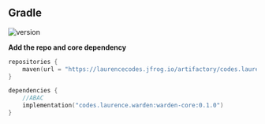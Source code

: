 ## Gradle

![version](https://img.shields.io/github/v/tag/lgwillmore/warden?include_prereleases&label=release)

**Add the repo and core dependency**
```kotlin
repositories {
    maven(url = "https://laurencecodes.jfrog.io/artifactory/codes.laurence.warden/")
}

dependencies {
    //ABAC
    implementation("codes.laurence.warden:warden-core:0.1.0")
}
```
  
